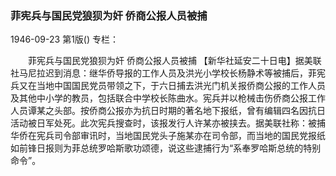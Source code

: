 ### 菲宪兵与国民党狼狈为奸  侨商公报人员被捕

1946-09-23
第1版()
专栏：

　　菲宪兵与国民党狼狈为奸
    侨商公报人员被捕
    【新华社延安二十日电】据美联社马尼拉迟到消息：继华侨导报的工作人员及洪光小学校长杨静术等被捕后，菲宪兵又在当地中国国民党员带领之下，于六日捕去洪光门机关报侨商公报的工作人员及其他中小学的教员，包括联合中学校长陈曲水。宪兵并以枪械击伤侨商公报工作人员谭某之头部。按侨商公报亦为抗日时期的著名地下报纸，曾有编辑四名因抗日活动被日军处死。此次宪兵搜查时，该报发行人许某亦被挟去。据美联社称：被捕华侨在宪兵司令部审讯时，当地国民党头子施某亦在司令部，而当地的国民党报纸如前锋日报则为菲总统罗哈斯歌功颂德，说这些逮捕行为“系奉罗哈斯总统的特别命令”。
